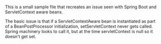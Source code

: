 This is a small sample file that recreates an issue seen with Spring Boot and ServletContext aware beans.

The basic issue is that if a ServletContextAware bean is instantiated as part of a BeanPostProcessor initialization,
setServletContext never gets called. Spring machinery looks to call it, but at the time servletContext is null so it
doesn't get set.